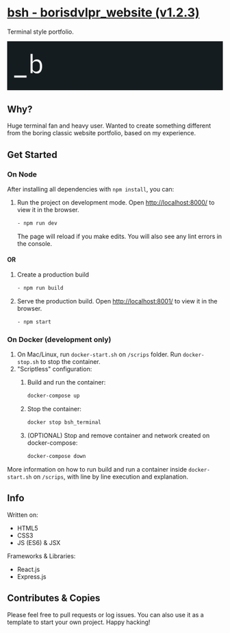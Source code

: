 # [bsh - borisdvlpr_website (v1.2.3)](https://borisdev.net)

Terminal style portfolio.

![bsh logo](public/background.png)

## Why?

Huge terminal fan and heavy user. Wanted to create something different from the boring classic website portfolio, based on my experience.

## Get Started

### On Node

After installing all dependencies with `npm install`, you can:

1. Run the project on development mode. Open <http://localhost:8000/> to view it in the browser.

   ```bash
   - npm run dev
   ```

   The page will reload if you make edits. You will also see any lint errors in the console.

#### OR

1. Create a production build

   ```bash
   - npm run build
   ```

2. Serve the production build. Open <http://localhost:8001/> to view it in the browser.

   ```bash
   - npm start
   ```

### On Docker (development only)

1. On Mac/Linux, run `docker-start.sh` on `/scrips` folder. Run `docker-stop.sh` to stop the container.
2. "Scriptless" configuration:
   1. Build and run the container:

      ```bash
      docker-compose up
      ````

   2. Stop the container:

      ```bash
      docker stop bsh_terminal
      ```

   3. (OPTIONAL) Stop and remove container and network created on docker-compose:

      ```bash
      docker-compose down
      ```

More information on how to run build and run a container inside `docker-start.sh` on `/scrips`, with line by line execution and explanation.

## Info  

Written on:

- HTML5
- CSS3
- JS (ES6) & JSX

Frameworks & Libraries:

- React.js
- Express.js

## Contributes & Copies

Please feel free to pull requests or log issues. You can also use it as a template to start your own project. Happy hacking!
